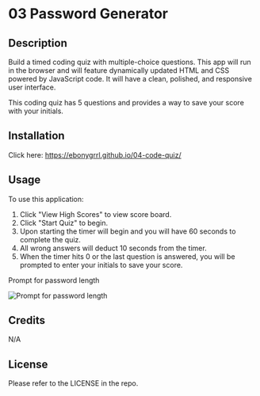 # 03 Password Generator

## Description

Build a timed coding quiz with multiple-choice questions. This app will run in the browser and will feature dynamically updated HTML and CSS powered by JavaScript code. It will have a clean, polished, and responsive user interface. 

This coding quiz has 5 questions and provides a way to save your score with your initials.

## Installation

Click here: https://ebonygrrl.github.io/04-code-quiz/

## Usage

To use this application:
1. Click "View High Scores" to view score board.
2. Click "Start Quiz" to begin.
3. Upon starting the timer will begin and you will have 60 seconds to complete the quiz.
4. All wrong answers will deduct 10 seconds from the timer.
5. When the timer hits 0 or the last question is answered, you will be prompted to enter your initials to save your score.
   
Prompt for password length

![Prompt for password length](./assets/images/password-length-prompt.jpg)



## Credits

N/A

## License

Please refer to the LICENSE in the repo.
